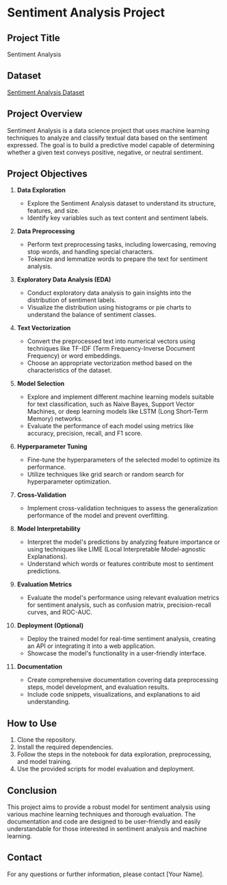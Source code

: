 # Sentiment Analysis Project

## Project Title
Sentiment Analysis

## Dataset
[Sentiment Analysis Dataset](https://www.kaggle.com/datasets/abhi8923shriv/sentiment-analysis-dataset/data)

## Project Overview
Sentiment Analysis is a data science project that uses machine learning techniques to analyze and classify textual data based on the sentiment expressed. The goal is to build a predictive model capable of determining whether a given text conveys positive, negative, or neutral sentiment.

## Project Objectives

1. **Data Exploration**
   - Explore the Sentiment Analysis dataset to understand its structure, features, and size.
   - Identify key variables such as text content and sentiment labels.

2. **Data Preprocessing**
   - Perform text preprocessing tasks, including lowercasing, removing stop words, and handling special characters.
   - Tokenize and lemmatize words to prepare the text for sentiment analysis.

3. **Exploratory Data Analysis (EDA)**
   - Conduct exploratory data analysis to gain insights into the distribution of sentiment labels.
   - Visualize the distribution using histograms or pie charts to understand the balance of sentiment classes.

4. **Text Vectorization**
   - Convert the preprocessed text into numerical vectors using techniques like TF-IDF (Term Frequency-Inverse Document Frequency) or word embeddings.
   - Choose an appropriate vectorization method based on the characteristics of the dataset.

5. **Model Selection**
   - Explore and implement different machine learning models suitable for text classification, such as Naive Bayes, Support Vector Machines, or deep learning models like LSTM (Long Short-Term Memory) networks.
   - Evaluate the performance of each model using metrics like accuracy, precision, recall, and F1 score.

6. **Hyperparameter Tuning**
   - Fine-tune the hyperparameters of the selected model to optimize its performance.
   - Utilize techniques like grid search or random search for hyperparameter optimization.

7. **Cross-Validation**
   - Implement cross-validation techniques to assess the generalization performance of the model and prevent overfitting.

8. **Model Interpretability**
   - Interpret the model's predictions by analyzing feature importance or using techniques like LIME (Local Interpretable Model-agnostic Explanations).
   - Understand which words or features contribute most to sentiment predictions.

9. **Evaluation Metrics**
   - Evaluate the model's performance using relevant evaluation metrics for sentiment analysis, such as confusion matrix, precision-recall curves, and ROC-AUC.

10. **Deployment (Optional)**
    - Deploy the trained model for real-time sentiment analysis, creating an API or integrating it into a web application.
    - Showcase the model's functionality in a user-friendly interface.

11. **Documentation**
    - Create comprehensive documentation covering data preprocessing steps, model development, and evaluation results.
    - Include code snippets, visualizations, and explanations to aid understanding.

## How to Use
1. Clone the repository.
2. Install the required dependencies.
3. Follow the steps in the notebook for data exploration, preprocessing, and model training.
4. Use the provided scripts for model evaluation and deployment.

## Conclusion
This project aims to provide a robust model for sentiment analysis using various machine learning techniques and thorough evaluation. The documentation and code are designed to be user-friendly and easily understandable for those interested in sentiment analysis and machine learning.

## Contact
For any questions or further information, please contact [Your Name].
